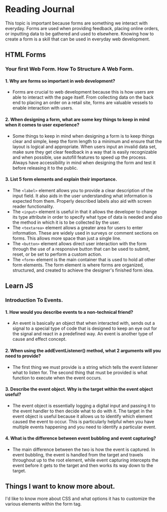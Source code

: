 # Reading Journal

This topic is important because forms are something we interact with everyday. Forms are used when providing feedback, placing online orders, or inputting data to be gathered and used to elsewhere. Knowing how to create a form is a skill that can be used in everyday web development.

## HTML Forms

### Your first Web Form. How To Structure A Web Form.

#### 1. Why are forms so important in web development?

- Forms are crucial to web development because this is how users are able to interact with the page itself. From collecting data on the back end to placing an order on a retail site, forms are valuable vessels to enable interaction with users.

#### 2. When designing a form, what are some key things to keep in mind when it comes to user experience?

- Some things to keep in mind when designing a form is to keep things clear and simple, keep the form length to a minimum and ensure that the layout is logical and appropriate. When users input an invalid data set, make sure they get clear feedback in a way that is easily recognizable and when possible, use autofill features to speed up the process. Always have accessibility in mind when designing the form and test it before releasing it to the public.

#### 3. List 5 form elements and explain their importance.

- The `<label>` element allows you to provide a clear description of the input field. It also aids in the user understanding what information is expected from them. Properly described labels also aid with screen reader functionality.
- The `<input>` element is useful in that it allows the developer to change its type attribute in order to specify what type of data is needed and also the method in which it is to be collected by the user.
- The `<textarea>` element allows a greater area for users to enter information. These are widely used in surveys or comment sections on forms. This allows more space than just a single line.
- The `<button>` element allows direct user interaction with the form through the use of a responsive button that can be used to submit, reset, or be set to perform a custom action.
- The `<form>` element is the main container that is used to hold all other form elements. The form element is where forms are organized, structured, and created to achieve the designer's finished form idea.

## Learn JS

### Introduction To Events.

#### 1. How would you describe events to a non-technical friend?

- An event is basically an object that when interacted with, sends out a signal to a special type of code that is designed to keep an eye out for the signal and react in a predefined way. An event is another type of cause and effect concept.

#### 2. When using the addEventListener() method, what 2 arguments will you need to provide?

- The first thing we must provide is a string which tells the event listener what to listen for. The second thing that must be provided is what function to execute when the event occurs.

#### 3. Describe the event object. Why is the target within the event object useful?

- The event object is essentially logging a digital input and passing it to the event handler to then decide what to do with it. The target in the event object is useful because it allows us to identify which element caused the event to occur. This is particularly helpful when you have multiple events happening and you need to identify a particular event.

#### 4. What is the difference between event bubbling and event capturing?

- The main difference between the two is how the event is captured. In event bubbling, the event is handled from the target and travels throughout up to the root element, while event capturing intercepts the event before it gets to the target and then works its way down to the target.

## Things I want to know more about.

I'd like to know more about CSS and what options it has to customize the various elements within the form tag.